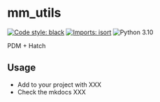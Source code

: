 # mm_utils

[![Code style: black](https://img.shields.io/badge/code%20style-black-000000.svg)](https://github.com/psf/black) [![Imports: isort](https://img.shields.io/badge/%20imports-isort-%231674b1?style=flat&labelColor=ef8336)](https://pycqa.github.io/isort/) ![Python 3.10](https://img.shields.io/badge/python-3.10-blue?style=flat)

PDM + Hatch

## Usage

- Add to your project with XXX
- Check the mkdocs XXX
